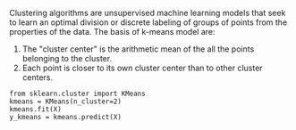 Clustering algorithms are unsupervised machine learning models that seek to learn an optimal division or discrete labeling of groups of
points from the properties of the data. The basis of k-means model are:
  1. The "cluster center" is the arithmetic mean of the all the points belonging to the cluster.
  2. Each point is closer to its own cluster center than to other cluster centers.
```
from sklearn.cluster import KMeans
kmeans = KMeans(n_cluster=2)
kmeans.fit(X)
y_kmeans = kmeans.predict(X)
```
